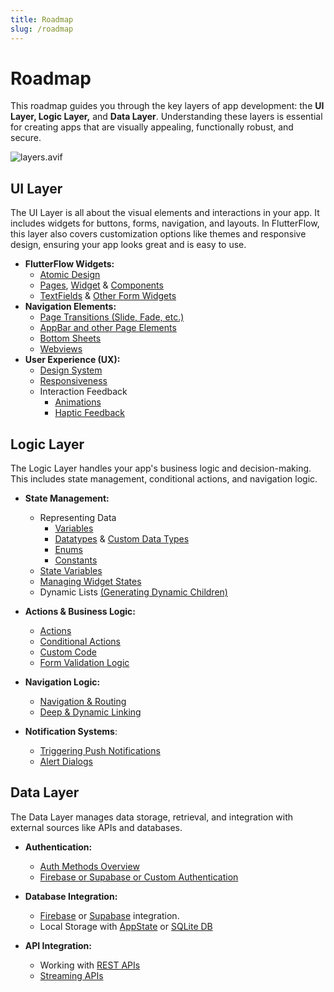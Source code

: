```yaml
---
title: Roadmap
slug: /roadmap
---
```

# Roadmap

This roadmap guides you through the key layers of app development: the **UI Layer, Logic Layer,** and **Data Layer**. Understanding these layers is essential for creating apps that are visually appealing, functionally robust, and secure. 


![layers.avif](layers.avif)

## UI Layer
The UI Layer is all about the visual elements and interactions in your app. It includes widgets for buttons, forms, navigation, and layouts. In FlutterFlow, this layer also covers customization options like themes and responsive design, ensuring your app looks great and is easy to use.

- **FlutterFlow Widgets:**
  - [Atomic Design](../resources/ui/overview.md)
  - [Pages](../resources/ui/pages/intro-pages.md), [Widget](../resources/ui/widgets/intro-widgets.md) & [Components](../resources/ui/components/intro-components.md)
  - [TextFields](../resources/control-flow/user-interactivity/forms/form-widgets/text-field.md) & [Other Form Widgets](../resources/control-flow/user-interactivity/forms/forms.md)
- **Navigation Elements:**
  - [Page Transitions (Slide, Fade, etc.)](../ff-concepts/animations/page_transitions.md)
  - [AppBar and other Page Elements](../resources/ui/pages/page-elements.md)
  - [Bottom Sheets](../ff-concepts/navigation-routing/bottom-sheet.md) 
  - [Webviews](../ff-concepts/navigation-routing/webview-widget.md)
- **User Experience (UX):**
  - [Design System](../ff-concepts/design-system/design-system.md)
  - [Responsiveness](../ff-concepts/layout/responsive-layout.md)
  - Interaction Feedback 
    - [Animations](../ff-concepts/animations/animations.md)
    - [Haptic Feedback](../ff-concepts/alerts/haptic-feedback.md)
         
## Logic Layer
The Logic Layer handles your app's business logic and decision-making. This includes state management, conditional actions, and navigation logic.

- **State Management:**
  - Representing Data
    - [Variables](../resources/data-representation/variables.md)
    - [Datatypes](../resources/data-representation/data-types.md) & [Custom Data Types](../resources/data-representation/custom-data-types.md)
    - [Enums](../resources/data-representation/enums.md)
    - [Constants](../resources/data-representation/constants.md)
  - [State Variables](../ff-concepts/state-management/state-variables.md)
  - [Managing Widget States](../ff-concepts/state-management/widget-state.md)
  - Dynamic Lists [(Generating Dynamic Children)](../resources/ui/widgets/composing-widgets/generate-dynamic-children.md)
- **Actions & Business Logic:**
   - [Actions](../resources/control-flow/functions/action-flow-editor.md) 
   - [Conditional Actions](../resources/control-flow/functions/conditional-logic.md)
   - [Custom Code](../ff-concepts/adding-customization/custom-code.md) 
   - [Form Validation Logic](../resources/control-flow/user-interactivity/forms/form-validation.md)
   
- **Navigation Logic:**
   - [Navigation & Routing](../ff-concepts/navigation-routing/nav-overview.md)
   - [Deep & Dynamic Linking](../ff-concepts/navigation-routing/deep-dynamic-linking.md)

- **Notification Systems**:
   - [Triggering Push Notifications](../ff-concepts/notifications/push-notifications.md)
   - [Alert Dialogs](../ff-concepts/alerts/alert-dialog.md)

## Data Layer
The Data Layer manages data storage, retrieval, and integration with external sources like APIs and databases.

- **Authentication:**
  - [Auth Methods Overview](../ff-integrations/authentication/authentication-methods.md)
  - [Firebase or Supabase or Custom Authentication](../ff-integrations/authentication/authentication-types.md)
   
- **Database Integration:**
  - [Firebase](../ff-integrations/database/cloud-firestore/getting-started.md) or [Supabase](../ff-integrations/database/supabase/database-actions.md) integration.
  - Local Storage with [AppState](../resources/data-representation/app-state.md) or [SQLite DB](../ff-integrations/database/local-sql/quickstart.md)
   
- **API Integration:**
   - Working with [REST APIs](../resources/control-flow/backend-logic/api/create-test-api-calls.md)
   - [Streaming APIs](../resources/control-flow/backend-logic/api/streaming-api.md)
   